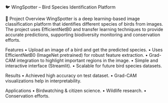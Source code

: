 🐦 WingSpotter – Bird Species Identification Platform

📌 Project Overview
WingSpotter is a deep learning-based image classification platform that identifies different species of birds from images.
The project uses EfficientNetB0 and transfer learning techniques to provide accurate predictions, supporting biodiversity monitoring and conservation efforts.

Features
• Upload an image of a bird and get the predicted species.
• Uses EfficientNetB0 (ImageNet pretrained) for robust feature extraction.
• Grad-CAM integration to highlight important regions in the image.
• Simple and interactive interface (Streamlit).
• Scalable for future bird species datasets.

Results
• Achieved high accuracy on test dataset.
• Grad-CAM visualizations help in interpretability.

Applications
• Birdwatching & citizen science.
• Wildlife research.
• Conservation efforts.
